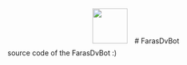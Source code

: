 <div align="center">
<img src="https://user-images.githubusercontent.com/93007857/212830896-3c5a1487-b0a0-40eb-9bfc-c308b0e28571.jpg" height="70" style="margin: 10px">
# FarasDvBot
</div>
source code of the FarasDvBot :)
